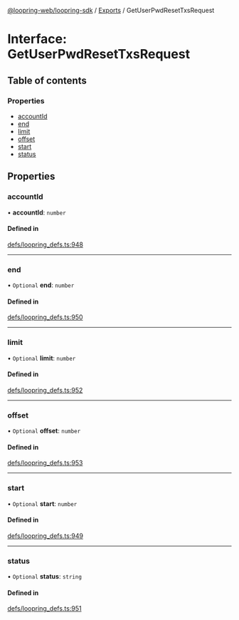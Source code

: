 [@loopring-web/loopring-sdk](../README.md) / [Exports](../modules.md) / GetUserPwdResetTxsRequest

# Interface: GetUserPwdResetTxsRequest

## Table of contents

### Properties

- [accountId](GetUserPwdResetTxsRequest.md#accountid)
- [end](GetUserPwdResetTxsRequest.md#end)
- [limit](GetUserPwdResetTxsRequest.md#limit)
- [offset](GetUserPwdResetTxsRequest.md#offset)
- [start](GetUserPwdResetTxsRequest.md#start)
- [status](GetUserPwdResetTxsRequest.md#status)

## Properties

### accountId

• **accountId**: `number`

#### Defined in

[defs/loopring_defs.ts:948](https://github.com/Loopring/loopring_sdk/blob/fd60be9/src/defs/loopring_defs.ts#L948)

___

### end

• `Optional` **end**: `number`

#### Defined in

[defs/loopring_defs.ts:950](https://github.com/Loopring/loopring_sdk/blob/fd60be9/src/defs/loopring_defs.ts#L950)

___

### limit

• `Optional` **limit**: `number`

#### Defined in

[defs/loopring_defs.ts:952](https://github.com/Loopring/loopring_sdk/blob/fd60be9/src/defs/loopring_defs.ts#L952)

___

### offset

• `Optional` **offset**: `number`

#### Defined in

[defs/loopring_defs.ts:953](https://github.com/Loopring/loopring_sdk/blob/fd60be9/src/defs/loopring_defs.ts#L953)

___

### start

• `Optional` **start**: `number`

#### Defined in

[defs/loopring_defs.ts:949](https://github.com/Loopring/loopring_sdk/blob/fd60be9/src/defs/loopring_defs.ts#L949)

___

### status

• `Optional` **status**: `string`

#### Defined in

[defs/loopring_defs.ts:951](https://github.com/Loopring/loopring_sdk/blob/fd60be9/src/defs/loopring_defs.ts#L951)
